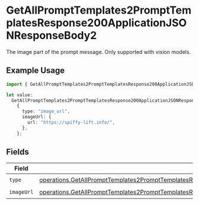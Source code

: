 # GetAllPromptTemplates2PromptTemplatesResponse200ApplicationJSONResponseBody2

The image part of the prompt message. Only supported with vision models.

## Example Usage

```typescript
import { GetAllPromptTemplates2PromptTemplatesResponse200ApplicationJSONResponseBody2 } from "@orq-ai/node/models/operations";

let value:
  GetAllPromptTemplates2PromptTemplatesResponse200ApplicationJSONResponseBody2 =
    {
      type: "image_url",
      imageUrl: {
        url: "https://spiffy-lift.info/",
      },
    };
```

## Fields

| Field                                                                                                                                                                                                                                | Type                                                                                                                                                                                                                                 | Required                                                                                                                                                                                                                             | Description                                                                                                                                                                                                                          |
| ------------------------------------------------------------------------------------------------------------------------------------------------------------------------------------------------------------------------------------ | ------------------------------------------------------------------------------------------------------------------------------------------------------------------------------------------------------------------------------------ | ------------------------------------------------------------------------------------------------------------------------------------------------------------------------------------------------------------------------------------ | ------------------------------------------------------------------------------------------------------------------------------------------------------------------------------------------------------------------------------------ |
| `type`                                                                                                                                                                                                                               | [operations.GetAllPromptTemplates2PromptTemplatesResponse200ApplicationJSONResponseBodyItems3VersionsType](../../models/operations/getallprompttemplates2prompttemplatesresponse200applicationjsonresponsebodyitems3versionstype.md) | :heavy_check_mark:                                                                                                                                                                                                                   | N/A                                                                                                                                                                                                                                  |
| `imageUrl`                                                                                                                                                                                                                           | [operations.GetAllPromptTemplates2PromptTemplatesResponse200ApplicationJSONResponseBodyImageUrl](../../models/operations/getallprompttemplates2prompttemplatesresponse200applicationjsonresponsebodyimageurl.md)                     | :heavy_check_mark:                                                                                                                                                                                                                   | N/A                                                                                                                                                                                                                                  |